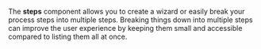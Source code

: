 The **steps** component allows you to create a wizard or easily break your process steps into multiple steps. 
Breaking things down into multiple steps can improve the user experience by keeping them small and accessible compared to listing them all at once.